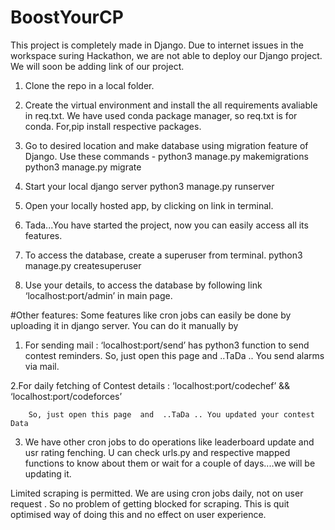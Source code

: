 # BoostYourCP

This project is completely made in Django. 
Due to internet issues in the workspace suring Hackathon, we are not able to deploy our Django project.
We will soon be adding link of our project.

1. Clone the repo in a local folder.

2. Create the virtual environment and install the all requirements avaliable in req.txt.
  We have used conda package manager, so req.txt is for conda. For,pip install respective packages.

3. Go to desired location and make database using migration feature of Django. Use these commands -
	python3 manage.py makemigrations
	python3 manage.py migrate

4. Start your local django server
	python3 manage.py runserver

5. Open your locally hosted app, by clicking on link in terminal.

6. Tada...You have started the project, now you can easily access all its features.

7. To access the database, create a superuser from terminal.
	python3 manage.py createsuperuser

8. Use your details, to access the database  by following link ‘localhost:port/admin’ in main page.

#Other features:
Some features like cron jobs can easily be done by uploading it in django server.
You can do it manually by  
1. For sending mail : ‘localhost:port/send’  has python3 function to send contest reminders.
         So, just open this page  and  ..TaDa .. You send alarms via mail.

2.For daily fetching of Contest details : ‘localhost:port/codechef’ &&  ‘localhost:port/codeforces’   

        So, just open this page  and  ..TaDa .. You updated your contest Data
3. We have other cron jobs to do operations like leaderboard update and usr rating fenching.
 U can check urls.py and respective mapped functions to know about them  or wait for a couple of days....we will be updating it.

Limited scraping is permitted. 
We are using cron jobs daily, not on user request . So no problem of getting blocked for scraping.
This is quit optimised  way of doing this and no effect on user experience.






	
    
